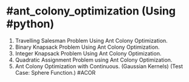 # #ant_colony_optimization (Using #python)

1. Travelling Salesman Problem Using Ant Colony Optimization. 
2. Binary Knapsack Problem Using Ant Colony Optimization. 
3. Integer Knapsack Problem Using Ant Colony Optimization. 
4. Quadratic Assignment Problem using Ant Colony Optimization. 
5. Ant Colony Optimization with Continuous. (Gaussian Kernels) (Test Case: Sphere Function.) #ACOR
